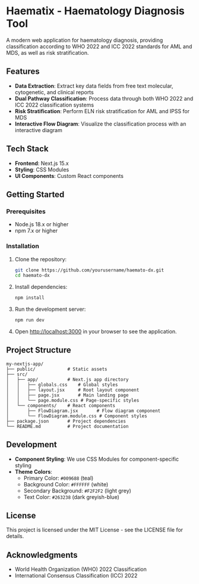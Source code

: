 # Haematix - Haematology Diagnosis Tool

A modern web application for haematology diagnosis, providing classification according to WHO 2022 and ICC 2022 standards for AML and MDS, as well as risk stratification.

## Features

- **Data Extraction**: Extract key data fields from free text molecular, cytogenetic, and clinical reports
- **Dual Pathway Classification**: Process data through both WHO 2022 and ICC 2022 classification systems
- **Risk Stratification**: Perform ELN risk stratification for AML and IPSS for MDS
- **Interactive Flow Diagram**: Visualize the classification process with an interactive diagram

## Tech Stack

- **Frontend**: Next.js 15.x
- **Styling**: CSS Modules
- **UI Components**: Custom React components

## Getting Started

### Prerequisites

- Node.js 18.x or higher
- npm 7.x or higher

### Installation

1. Clone the repository:
   ```bash
   git clone https://github.com/yourusername/haemato-dx.git
   cd haemato-dx
   ```

2. Install dependencies:
   ```bash
   npm install
   ```

3. Run the development server:
   ```bash
   npm run dev
   ```

4. Open [http://localhost:3000](http://localhost:3000) in your browser to see the application.

## Project Structure

```
my-nextjs-app/
├── public/            # Static assets
├── src/
│   ├── app/           # Next.js app directory
│   │   ├── globals.css    # Global styles
│   │   ├── layout.jsx     # Root layout component
│   │   ├── page.jsx       # Main landing page
│   │   └── page.module.css # Page-specific styles
│   └── components/    # React components
│       ├── FlowDiagram.jsx       # Flow diagram component
│       └── FlowDiagram.module.css # Component styles
├── package.json       # Project dependencies
└── README.md          # Project documentation
```

## Development

- **Component Styling**: We use CSS Modules for component-specific styling
- **Theme Colors**:
  - Primary Color: `#009688` (teal)
  - Background Color: `#FFFFFF` (white)
  - Secondary Background: `#F2F2F2` (light grey)
  - Text Color: `#263238` (dark greyish-blue)

## License

This project is licensed under the MIT License - see the LICENSE file for details.

## Acknowledgments

- World Health Organization (WHO) 2022 Classification
- International Consensus Classification (ICC) 2022 